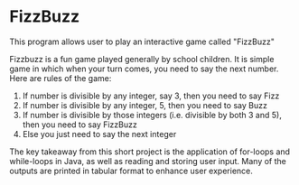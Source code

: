 # FizzBuzz

This program allows user to play an interactive game called "FizzBuzz"

Fizzbuzz is a fun game played generally by school children. It is simple game in which when your turn comes, you need to say the next number. Here are rules of the game:

1. If number is divisible by any integer, say 3, then you need to say Fizz
2. If number is divisible by any integer, 5, then you need to say Buzz
3. If number is divisible by those integers (i.e. divisible by both 3 and 5), then you need to say FizzBuzz
4. Else you just need to say the next integer

The key takeaway from this short project is the application of for-loops and while-loops in Java, as well as reading and storing user input. Many of the outputs are printed in tabular format to enhance user experience.

